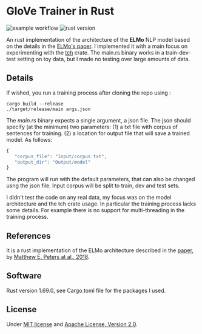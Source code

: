 # GloVe Trainer in Rust

![example workflow](https://github.com/Sabn0/ELMo-Rs/actions/workflows/rust.yml/badge.svg)
![rust version](https://img.shields.io/badge/rust-1.69.0-blue)

An rust implementation of the architecture of the **ELMo** NLP model based on the details in the [ELMo's paper](https://arxiv.org/pdf/1802.05365.pdf). I implemented it with a main focus on experimenting with the [tch](https://crates.io/crates/tch) crate. The main.rs binary works in a train-dev-test setting on toy data, but I made no testing over large amounts of data.

 ## Details
If wished, you run a training process after cloning the repo using :
 ```
 cargo build --release
./target/release/main args.json
 ```
 The *main.rs* binary expects a single argument, a json file. The json should specify (at the minimum) two parameters: (1) a txt file with corpus of sentences for training. (2) a location for output file that will save a trained model. As follows:
 ```javascript
 {
    "corpus_file": "Input/corpus.txt",
    "output_dir": "Output/model"
 }
 ```
The program will run with the default parameters, that can also be changed usng the json file. Input corpus will be split to train, dev and test sets.

I didn't test the code on any real data, my focus was on the model architecture and the tch crate usage. In particular the training process
lacks some details. For example there is no support for multi-threading in the training process.


## References
It is a rust implementation of the ELMo architecture described in the [paper](https://aclanthology.org/N18-1202/), by <ins>Matthew E. Peters at al., 2018</ins>.


## Software
Rust version 1.69.0, see Cargo.toml file for the packages I used.


## License
Under [MIT license](...) and [Apache License, Version 2.0](...).